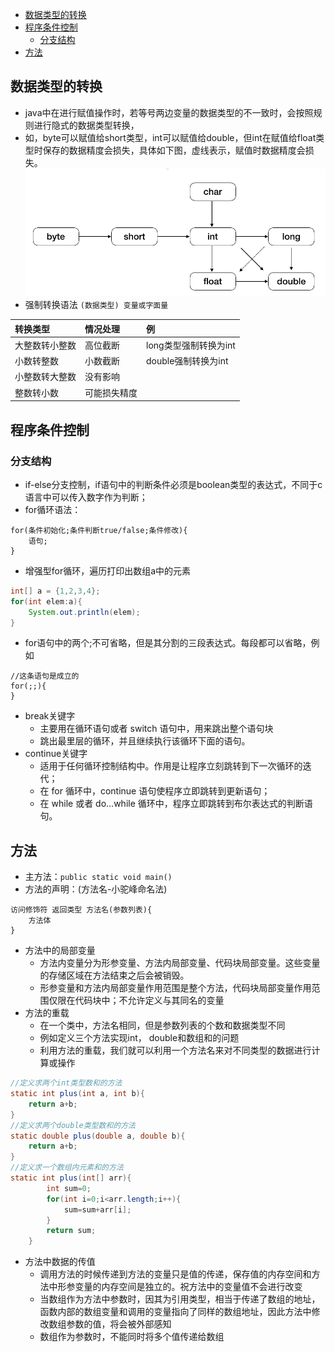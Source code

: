 - [数据类型的转换](#%e6%95%b0%e6%8d%ae%e7%b1%bb%e5%9e%8b%e7%9a%84%e8%bd%ac%e6%8d%a2)
- [程序条件控制](#%e7%a8%8b%e5%ba%8f%e6%9d%a1%e4%bb%b6%e6%8e%a7%e5%88%b6)
  - [分支结构](#%e5%88%86%e6%94%af%e7%bb%93%e6%9e%84)
- [方法](#%e6%96%b9%e6%b3%95)

## 数据类型的转换
- java中在进行赋值操作时，若等号两边变量的数据类型的不一致时，会按照规则进行隐式的数据类型转换，
- 如，byte可以赋值给short类型，int可以赋值给double，但int在赋值给float类型时保存的数据精度会损失，具体如下图，虚线表示，赋值时数据精度会损失。  
![image](https://github.com/lioil9/note-book/blob/master/image/%E6%95%B0%E6%8D%AE%E7%B1%BB%E5%9E%8B%E8%BD%AC%E6%8D%A2.png)
- 强制转换语法 `(数据类型) 变量或字面量`

|转换类型|情况处理|例|
|:------|:-----|:-|
|大整数转小整数|高位截断|long类型强制转换为int|
|小数转整数|小数截断|double强制转换为int|
|小整数转大整数|没有影响|
|整数转小数|可能损失精度|
## 程序条件控制
### 分支结构
- if-else分支控制，if语句中的判断条件必须是boolean类型的表达式，不同于c语言中可以传入数字作为判断；
- for循环语法：
```
for(条件初始化;条件判断true/false;条件修改){
    语句;
}
```
- 增强型for循环，遍历打印出数组a中的元素
```java
int[] a = {1,2,3,4};
for(int elem:a){
    System.out.println(elem);
}
```
- for语句中的两个;不可省略，但是其分割的三段表达式。每段都可以省略，例如
```
//这条语句是成立的
for(;;){   
}
```
- break关键字
  - 主要用在循环语句或者 switch 语句中，用来跳出整个语句块
  - 跳出最里层的循环，并且继续执行该循环下面的语句。
- continue关键字
  - 适用于任何循环控制结构中。作用是让程序立刻跳转到下一次循环的迭代；
  - 在 for 循环中，continue 语句使程序立即跳转到更新语句；
  - 在 while 或者 do…while 循环中，程序立即跳转到布尔表达式的判断语句。

## 方法
- 主方法：`public static void main()`
- 方法的声明：(方法名-小驼峰命名法)
```
访问修饰符 返回类型 方法名(参数列表){
    方法体
}
```
- 方法中的局部变量
  - 方法内变量分为形参变量、方法内局部变量、代码块局部变量。这些变量的存储区域在方法结束之后会被销毁。
  - 形参变量和方法内局部变量作用范围是整个方法，代码块局部变量作用范围仅限在代码块中；不允许定义与其同名的变量
- 方法的重载
  - 在一个类中，方法名相同，但是参数列表的个数和数据类型不同
  - 例如定义三个方法实现int， double和数组和的问题
  - 利用方法的重载，我们就可以利用一个方法名来对不同类型的数据进行计算或操作
```java
//定义求两个int类型数和的方法
static int plus(int a, int b){
    return a+b;
} 
//定义求两个double类型数和的方法
static double plus(double a, double b){
    return a+b;
}
//定义求一个数组内元素和的方法
static int plus(int[] arr){
        int sum=0;
        for(int i=0;i<arr.length;i++){
            sum=sum+arr[i];
        }
        return sum;
    }
```
- 方法中数据的传值
  - 调用方法的时候传递到方法的变量只是值的传递，保存值的内存空间和方法中形参变量的内存空间是独立的。祝方法中的变量值不会进行改变
  - 当数组作为方法中参数时，因其为引用类型，相当于传递了数组的地址，函数内部的数组变量和调用的变量指向了同样的数组地址，因此方法中修改数组参数的值，将会被外部感知
  - 数组作为参数时，不能同时将多个值传递给数组